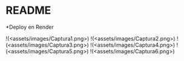 # README


*Deploy en Render

!(<assets/images/Captura1.png>)
!(<assets/images/Captura2.png>)
!(<assets/images/Captura3.png>)
!(<assets/images/Captura4.png>)
!(<assets/images/Captura5.png>)
!(<assets/images/Captura6.png>)


